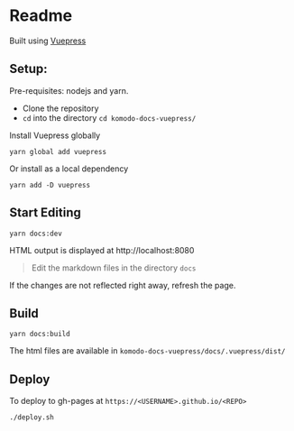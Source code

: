 # Readme

Built using [Vuepress](https://vuepress.vuejs.org/)

## Setup:

Pre-requisites: nodejs and yarn.

* Clone the repository
* `cd` into the directory `cd komodo-docs-vuepress/`

Install Vuepress globally

```shell
yarn global add vuepress
```

Or install as a local dependency

```shell
yarn add -D vuepress
```
## Start Editing

```shell
yarn docs:dev
```

HTML output is displayed at http://localhost:8080

>Edit the markdown files in the directory `docs`

If the changes are not reflected right away, refresh the page.

## Build

```shell
yarn docs:build
```

The html files are available in `komodo-docs-vuepress/docs/.vuepress/dist/`

## Deploy

To deploy to gh-pages at `https://<USERNAME>.github.io/<REPO>`

```shell
./deploy.sh
```

